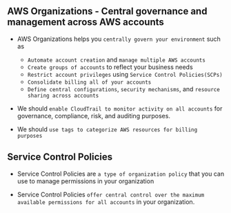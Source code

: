 ## AWS Organizations - Central governance and management across AWS accounts

- AWS Organizations helps you `centrally govern your environment` such as

  - `Automate account creation` and `manage multiple AWS accounts`
  - `Create groups of accounts` to reflect your business needs
  - `Restrict account privileges` using `Service Control Policies(SCPs)`
  - `Consolidate billing all of your accounts`
  - `Define central configurations`, `security mechanisms`, and `resource sharing across accounts`

- We should `enable CloudTrail to monitor activity on all accounts` for governance, compliance, risk, and auditing purposes.

- We should `use tags to categorize AWS resources for billing purposes`

## Service Control Policies

- Service Control Policies are `a type of organization policy` that you can use to manage permissions in your organization

- Service Control Policies `offer central control over the maximum available permissions for all accounts` in your organization.

